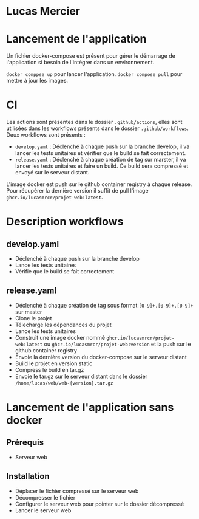 # Lucas Mercier

# Lancement de l'application
Un fichier docker-compose est présent pour gérer le démarrage de l'application si besoin de l'intégrer dans un environnement.

`docker comppse up` pour lancer l'application.
`docker compose pull` pour mettre à jour les images.

# CI
Les actions sont présentes dans le dossier `.github/actions`, elles sont utilisées dans les workflows présents dans le dossier `.github/workflows`.
Deux workflows sont présents :
- `develop.yaml` : Déclenché à chaque push sur la branche develop, il va lancer les tests unitaires et vérifier que le build se fait correctement.
- `release.yaml` : Déclenché à chaque création de tag sur marster, il va lancer les tests unitaires et faire un build. Ce build sera compressé et envoyé sur le serveur distant.

L'image docker est push sur le github container registry à chaque release. Pour récupérer la dernière version il suffit de pull l'image `ghcr.io/lucasmrcr/projet-web:latest`.

# Description workflows
## develop.yaml
- Déclenché à chaque push sur la branche develop
- Lance les tests unitaires
- Vérifie que le build se fait correctement

## release.yaml
- Déclenché à chaque création de tag sous format `[0-9]+.[0-9]+.[0-9]+` sur master
- Clone le projet
- Télecharge les dépendances du projet
- Lance les tests unitaires
- Construit une image docker nommé `ghcr.io/lucasmrcr/projet-web:latest` ou `ghcr.io/lucasmrcr/projet-web:version` et la push sur le github container registry
- Envoie la dernière version du docker-compose sur le serveur distant
- Build le projet en version static
- Compress le build en tar.gz
- Envoie le tar.gz sur le serveur distant dans le dossier `/home/lucas/web/web-{version}.tar.gz`

# Lancement de l'application sans docker
## Prérequis
- Serveur web

## Installation
- Déplacer le fichier compressé sur le serveur web
- Décompresser le fichier
- Configurer le serveur web pour pointer sur le dossier décompressé
- Lancer le serveur web